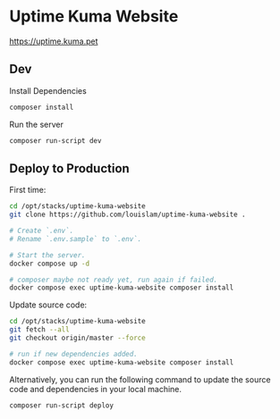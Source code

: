 # Uptime Kuma Website

https://uptime.kuma.pet

## Dev

Install Dependencies

```bash
composer install
```

Run the server

```bash
composer run-script dev
```


## Deploy to Production

First time:

```bash
cd /opt/stacks/uptime-kuma-website
git clone https://github.com/louislam/uptime-kuma-website .

# Create `.env`.
# Rename `.env.sample` to `.env`.

# Start the server.
docker compose up -d

# composer maybe not ready yet, run again if failed.
docker compose exec uptime-kuma-website composer install
```

Update source code:

```bash
cd /opt/stacks/uptime-kuma-website
git fetch --all
git checkout origin/master --force

# run if new dependencies added.
docker compose exec uptime-kuma-website composer install
```

Alternatively, you can run the following command to update the source code and dependencies in your local machine.

```bash
composer run-script deploy
```
